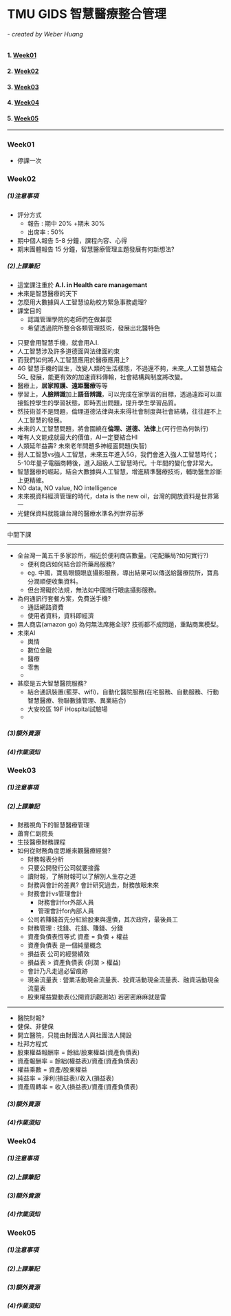 # TMU GIDS 智慧醫療整合管理

###### - created by Weber Huang

#### 1. [Week01](#week01)

#### 2. [Week02](#week02)

#### 3. [Week03](#week03)

#### 4. [Week04](#week04)

#### 5. [Week05](#week05)
_____

### Week01

+ 停課一次

### Week02

##### (1)注意事項

+ 評分方式
	+ 報告 : 期中 20% +期末 30%
	+ 出席率 : 50%
+ 期中個人報告 5-8 分鐘，課程內容、心得
+ 期末團體報告  15 分鐘，智慧醫療管理主題發展有何新想法?

##### (2)上課筆記

+ 這堂課注重於 **A.I. in Health care managemant**
+ 未來是智慧醫療的天下
+ 怎麼用大數據與人工智慧協助校方緊急事務處理?
+ 課堂目的
	+ 認識管理學院的老師們在做甚麼
	+ 希望透過院所整合各類管理技術，發展出北醫特色

* 只要會用智慧手機，就會用A.I.
* 人工智慧涉及許多道德面與法律面約束
* 而我們如何將人工智慧應用於醫療應用上?
* 4G 智慧手機的誕生，改變人類的生活樣態，不過還不夠，未來_人工智慧結合 5G_ 發展，能更有效的加速資料傳輸，社會結構與制度將改變。
* 醫療上，**居家照護、遠距醫療**等等
* 學習上，**人臉辨識**加上**語音辨識**，可以完成在家學習的目標，透過遠距可以直接監控學生的學習狀態，即時丟出問題，提升學生學習品質。
* 然技術並不是問題，倫理道德法律與未來得社會制度與社會結構，往往趕不上人工智慧的發展。
* 未來的人工智慧問題，將會圍繞在**倫理、道德、法律**上(可行但為何執行)
* 唯有人文能成就最大的價值，AI一定要結合HI
* 人類延年益壽? 未來老年問題多神經面問題(失智)
* 弱人工智慧vs強人工智慧，未來五年進入5G，我們會進入強人工智慧時代；5-10年量子電腦商轉後，進入超級人工智慧時代。十年間的變化會非常大。
* 智慧醫療的崛起，結合大數據與人工智慧，增進精準醫療技術，輔助醫生診斷上更精確。
* NO data, NO value, NO intelligence
* 未來視資料經濟管理的時代，data is the new oil，台灣的開放資料是世界第一
* 光健保資料就能讓台灣的醫療水準名列世界前茅

_____
中間下課
_____

+ 全台灣一萬五千多家診所，相近於便利商店數量。(宅配藥局?如何實行?)
	+ 便利商店如何結合診所藥局服務?
	+ eg. 中國，寶島眼鏡眼底攝影服務，導出結果可以傳送給醫療院所，寶島分潤順便收集資料。
	+  但台灣礙於法規，無法如中國推行眼底攝影服務。
+ 為何通訊行套餐方案，免費送手機?	
	+ 通話網路資費
	+ 使用者資料，資料即經濟
+ 無人商店(amazon go) 為何無法席捲全球? 技術都不成問題，重點商業模型。
+ 未來AI 
	+ 輿情
	+ 數位金融
	+ 醫療
	+ 零售
	+  	
+ 甚麼是五大智慧醫院服務? 
	+ 結合通訊裝置(藍芽、wifi)，自動化醫院服務(在宅服務、自動服務、行動智慧醫療、物聯數據管理、異業結合) 
	+ 大安校區 19F iHospital試驗場
	+ 


##### (3)額外資源

##### (4)作業須知

### Week03

##### (1)注意事項

##### (2)上課筆記

+ 財務視角下的智慧醫療管理
+ 蕭育仁副院長
+ 生技醫療財務課程
+ 如何從財務角度思維來觀醫療經營?
	+ 財務報表分析
	+ 只要公開發行公司就要接露
	+ 讀財報，了解財報可以了解別人生存之道
	+ 財務與會計的差異? 會計研究過去，財務放眼未來
	+ 財務會計vs管理會計
		+ 財務會計for外部人員
		+ 管理會計for內部人員
	+ 公司若賺錢首先分紅給股東與還債，其次政府，最後員工
	+ 財務管理 : 找錢、花錢、賺錢、分錢
	+ 資產負債表恆等式 資產 = 負債 + 權益
	+ 資產負債表 是一個純量概念
	+ 損益表 公司的經營績效
	+ 損益表 > 資產負債表 (利潤 > 權益)
	+ 會計乃凡走過必留痕跡
	+ 現金流量表 : 營業活動現金流量表、投資活動現金流量表、融資活動現金流量表
	+ 股東權益變動表(公開資訊觀測站) 若密密麻麻就是雷
______

+ 醫院財報? 
+ 健保、非健保
+ 開立醫院，只能由財團法人與社團法人開設
+ 杜邦方程式
+ 股東權益報酬率 = 餘絀/股東權益(資產負債表)
+ 資產報酬率 = 餘絀(權益表)/資產(資產負債表)
+ 權益乘數 = 資產/股東權益
+ 純益率 = 淨利(損益表)/收入(損益表)
+ 資產周轉率 = 收入(損益表)/資產(資產負債表)


##### (3)額外資源

##### (4)作業須知

### Week04

##### (1)注意事項

##### (2)上課筆記

##### (3)額外資源

##### (4)作業須知

### Week05

##### (1)注意事項

##### (2)上課筆記

##### (3)額外資源

##### (4)作業須知
